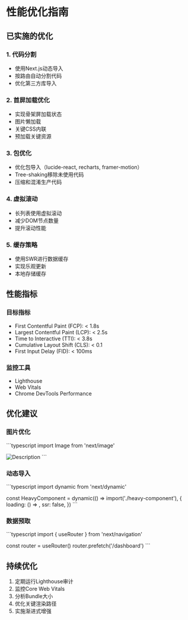 # 性能优化指南

## 已实施的优化

### 1. 代码分割
- 使用Next.js动态导入
- 按路由自动分割代码
- 优化第三方库导入

### 2. 首屏加载优化
- 实现骨架屏加载状态
- 图片懒加载
- 关键CSS内联
- 预加载关键资源

### 3. 包优化
- 优化包导入（lucide-react, recharts, framer-motion）
- Tree-shaking移除未使用代码
- 压缩和混淆生产代码

### 4. 虚拟滚动
- 长列表使用虚拟滚动
- 减少DOM节点数量
- 提升滚动性能

### 5. 缓存策略
- 使用SWR进行数据缓存
- 实现乐观更新
- 本地存储缓存

## 性能指标

### 目标指标
- First Contentful Paint (FCP): < 1.8s
- Largest Contentful Paint (LCP): < 2.5s
- Time to Interactive (TTI): < 3.8s
- Cumulative Layout Shift (CLS): < 0.1
- First Input Delay (FID): < 100ms

### 监控工具
- Lighthouse
- Web Vitals
- Chrome DevTools Performance

## 优化建议

### 图片优化
\`\`\`typescript
import Image from 'next/image'

<Image
  src="/image.jpg"
  alt="Description"
  width={800}
  height={600}
  loading="lazy"
  placeholder="blur"
/>
\`\`\`

### 动态导入
\`\`\`typescript
import dynamic from 'next/dynamic'

const HeavyComponent = dynamic(() => import('./heavy-component'), {
  loading: () => <Skeleton />,
  ssr: false,
})
\`\`\`

### 数据预取
\`\`\`typescript
import { useRouter } from 'next/navigation'

const router = useRouter()
router.prefetch('/dashboard')
\`\`\`

## 持续优化

1. 定期运行Lighthouse审计
2. 监控Core Web Vitals
3. 分析Bundle大小
4. 优化关键渲染路径
5. 实施渐进式增强
